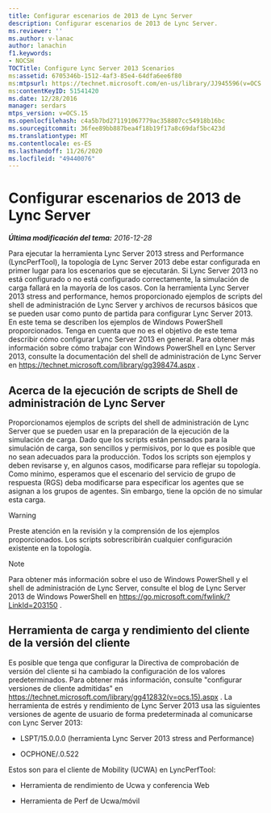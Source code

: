 ```yaml
---
title: Configurar escenarios de 2013 de Lync Server
description: Configurar escenarios de 2013 de Lync Server.
ms.reviewer: ''
ms.author: v-lanac
author: lanachin
f1.keywords:
- NOCSH
TOCTitle: Configure Lync Server 2013 Scenarios
ms:assetid: 6705346b-1512-4af3-85e4-64dfa6ee6f80
ms:mtpsurl: https://technet.microsoft.com/en-us/library/JJ945596(v=OCS.15)
ms:contentKeyID: 51541420
ms.date: 12/28/2016
manager: serdars
mtps_version: v=OCS.15
ms.openlocfilehash: c4a5b7bd271191067779ac358807cc54918b16bc
ms.sourcegitcommit: 36fee89bb887bea4f18b19f17a8c69daf5bc423d
ms.translationtype: MT
ms.contentlocale: es-ES
ms.lasthandoff: 11/26/2020
ms.locfileid: "49440076"
---
```

# <a name="configure-lync-server-2013-scenarios"></a>Configurar escenarios de 2013 de Lync Server

<div data-xmlns="http://www.w3.org/1999/xhtml">

<div class="topic" data-xmlns="http://www.w3.org/1999/xhtml" data-msxsl="urn:schemas-microsoft-com:xslt" data-cs="https://msdn.microsoft.com/">

<div data-asp="https://msdn2.microsoft.com/asp">



</div>

<div id="mainSection">

<div id="mainBody">

<span> </span>

_**Última modificación del tema:** 2016-12-28_

Para ejecutar la herramienta Lync Server 2013 stress and Performance (LyncPerfTool), la topología de Lync Server 2013 debe estar configurada en primer lugar para los escenarios que se ejecutarán. Si Lync Server 2013 no está configurado o no está configurado correctamente, la simulación de carga fallará en la mayoría de los casos. Con la herramienta Lync Server 2013 stress and performance, hemos proporcionado ejemplos de scripts del shell de administración de Lync Server y archivos de recursos básicos que se pueden usar como punto de partida para configurar Lync Server 2013. En este tema se describen los ejemplos de Windows PowerShell proporcionados. Tenga en cuenta que no es el objetivo de este tema describir cómo configurar Lync Server 2013 en general. Para obtener más información sobre cómo trabajar con Windows PowerShell en Lync Server 2013, consulte la documentación del shell de administración de Lync Server en <https://technet.microsoft.com/library/gg398474.aspx> .

<div>

## <a name="about-running-lync-server-management-shell-scripts"></a>Acerca de la ejecución de scripts de Shell de administración de Lync Server

Proporcionamos ejemplos de scripts del shell de administración de Lync Server que se pueden usar en la preparación de la ejecución de la simulación de carga. Dado que los scripts están pensados para la simulación de carga, son sencillos y permisivos, por lo que es posible que no sean adecuados para la producción. Todos los scripts son ejemplos y deben revisarse y, en algunos casos, modificarse para reflejar su topología. Como mínimo, esperamos que el escenario del servicio de grupo de respuesta (RGS) deba modificarse para especificar los agentes que se asignan a los grupos de agentes. Sin embargo, tiene la opción de no simular esta carga.

<div>


> [!WARNING]  
> Preste atención en la revisión y la comprensión de los ejemplos proporcionados. Los scripts sobrescribirán cualquier configuración existente en la topología.



</div>

<div>


> [!NOTE]  
> Para obtener más información sobre el uso de Windows PowerShell y el shell de administración de Lync Server, consulte el blog de Lync Server 2013 de Windows PowerShell en <A href="https://go.microsoft.com/fwlink/?linkid=203150">https://go.microsoft.com/fwlink/?LinkId=203150</A> .



</div>

</div>

<div>

## <a name="stress-and-performance-tool-client-version-monikers"></a>Herramienta de carga y rendimiento del cliente de la versión del cliente

Es posible que tenga que configurar la Directiva de comprobación de versión del cliente si ha cambiado la configuración de los valores predeterminados. Para obtener más información, consulte "configurar versiones de cliente admitidas" en <https://technet.microsoft.com/library/gg412832(v=ocs.15).aspx> . La herramienta de estrés y rendimiento de Lync Server 2013 usa las siguientes versiones de agente de usuario de forma predeterminada al comunicarse con Lync Server 2013:

  - LSPT/15.0.0.0 (herramienta Lync Server 2013 stress and Performance)

  - OCPHONE/.0.522

Estos son para el cliente de Mobility (UCWA) en LyncPerfTool:

  - Herramienta de rendimiento de Ucwa y conferencia Web

  - Herramienta de Perf de Ucwa/móvil

</div>

</div>

<span> </span>

</div>

</div>

</div>

